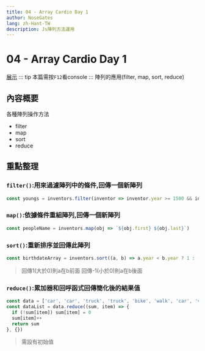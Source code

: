 ```yaml
---
title: 04 - Array Cardio Day 1
author: NoseGates
lang: zh-Hant-TW
description: Js陣列方法運用
---
```

# 04 - Array Cardio Day 1
[展示](https://connectshark.github.io/JavaScript30/04%20-%20Array%20Cardio%20Day%201/index-Chambers.html)
::: tip
本篇需按`F12`看console
:::
陣列的應用(filter, map, sort, reduce)
## 內容概要
各種陣列操作方法
* filter
* map
* sort
* reduce
## 重點整理

### `filter()`:用來過濾陣列中的條件,回傳一個新陣列
``` javascript
const youngs = inventors.filter(inventor => inventor.year >= 1500 && inventor.year < 1600)
```
### `map()`:依據條件重組陣列,回傳一個新陣列
``` javascript
const peopleName = inventors.map(obj => `${obj.first} ${obj.last}`)
```
### `sort()`:重新排序並回傳此陣列
``` javascript
const birthdateArray = inventors.sort((a, b) => a.year < b.year ? 1 : -1)
```
>回傳1(大於0)則a在b前面
>回傳-1(小於0)則a在b後面

### `reduce()`:累加器和回呼函式回傳簡化後的結果值
``` javascript
const data = ['car', 'car', 'truck', 'truck', 'bike', 'walk', 'car', 'van', 'bike', 'walk', 'car', 'van', 'car', 'truck' ];
const dataList = data.reduce((sum, item) => {
  if (!sum[item]) sum[item] = 0
  sum[item]++
  return sum
}, {})
```
> 需設有初始值